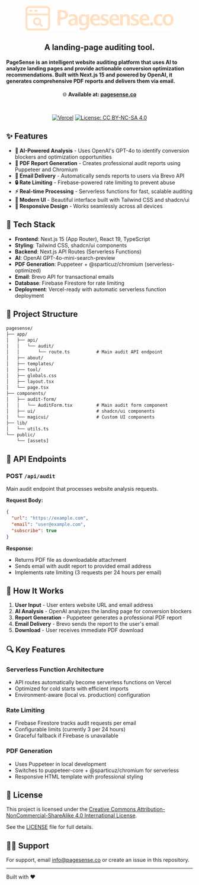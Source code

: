 



<div align="center">
  <a href="https://www.pagesense.co/">
    <img src="public/Title-WOB.png" alt="PageSense Logo" width="400">
  </a>
  <h2>A landing-page auditing tool.
</div>



#### PageSense is an intelligent website auditing platform that uses AI to analyze landing pages and provide actionable conversion optimization recommendations. Built with Next.js 15 and powered by OpenAI, it generates comprehensive PDF reports and delivers them via email.


<div align="center">

🌐 **Available at: [pagesense.co](https://www.pagesense.co/)**
</div>
<br/>
<div align="center">

[![Vercel](https://img.shields.io/badge/deploy-on%20Vercel-blue?logo=vercel)](https://vercel.com/new)
[![License: CC BY-NC-SA 4.0](https://img.shields.io/badge/License-CC%20BY--NC--SA%204.0-lightgrey.svg)](https://creativecommons.org/licenses/by-nc-sa/4.0/)

</div>

## ✨ Features

- **🤖 AI-Powered Analysis** - Uses OpenAI's GPT-4o to identify conversion blockers and optimization opportunities
- **📄 PDF Report Generation** - Creates professional audit reports using Puppeteer and Chromium
- **📧 Email Delivery** - Automatically sends reports to users via Brevo API
- **🔒 Rate Limiting** - Firebase-powered rate limiting to prevent abuse
- **⚡ Real-time Processing** - Serverless functions for fast, scalable auditing
- **🎨 Modern UI** - Beautiful interface built with Tailwind CSS and shadcn/ui
- **📱 Responsive Design** - Works seamlessly across all devices

## 🚀 Tech Stack

- **Frontend**: Next.js 15 (App Router), React 19, TypeScript
- **Styling**: Tailwind CSS, shadcn/ui components
- **Backend**: Next.js API Routes (Serverless Functions)
- **AI**: OpenAI GPT-4o-mini-search-preview
- **PDF Generation**: Puppeteer + @sparticuz/chromium (serverless-optimized)
- **Email**: Brevo API for transactional emails
- **Database**: Firebase Firestore for rate limiting
- **Deployment**: Vercel-ready with automatic serverless function deployment

## 📁 Project Structure

```
pagesense/
├── app/
│   ├── api/
│   │   └── audit/
│   │       └── route.ts          # Main audit API endpoint
│   ├── about/
│   ├── templates/
│   ├── tool/
│   ├── globals.css
│   ├── layout.tsx
│   └── page.tsx
├── components/
│   ├── audit-form/
│   │   └── AuditForm.tsx         # Main audit form component
│   ├── ui/                       # shadcn/ui components
│   └── magicui/                  # Custom UI components
├── lib/
│   └── utils.ts
└── public/
    └── [assets]
```

## 🔧 API Endpoints

### POST `/api/audit`
Main audit endpoint that processes website analysis requests.

**Request Body:**
```json
{
  "url": "https://example.com",
  "email": "user@example.com",
  "subscribe": true
}
```

**Response:**
- Returns PDF file as downloadable attachment
- Sends email with audit report to provided email address
- Implements rate limiting (3 requests per 24 hours per email)

## 🎯 How It Works

1. **User Input** - User enters website URL and email address
2. **AI Analysis** - OpenAI analyzes the landing page for conversion blockers
3. **Report Generation** - Puppeteer generates a professional PDF report
4. **Email Delivery** - Brevo sends the report to the user's email
5. **Download** - User receives immediate PDF download


## 🔍 Key Features

### Serverless Function Architecture
- API routes automatically become serverless functions on Vercel
- Optimized for cold starts with efficient imports
- Environment-aware (local vs. production) configuration

### Rate Limiting
- Firebase Firestore tracks audit requests per email
- Configurable limits (currently 3 per 24 hours)
- Graceful fallback if Firebase is unavailable

### PDF Generation
- Uses Puppeteer in local development
- Switches to puppeteer-core + @sparticuz/chromium for serverless
- Responsive HTML template with professional styling

## 📝 License

This project is licensed under the [Creative Commons Attribution-NonCommercial-ShareAlike 4.0 International License](https://creativecommons.org/licenses/by-nc-sa/4.0/).

See the [LICENSE](./LICENSE) file for full details.

## 🙋‍♂️ Support

For support, email info@pagesense.co or create an issue in this repository.

---

Built with ❤️
